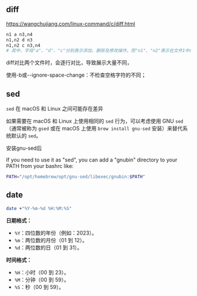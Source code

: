 ## diff

https://wangchujiang.com/linux-command/c/diff.html

```sh
n1 a n3,n4  
n1,n2 d n3  
n1,n2 c n3,n4 
# 其中，字母"a"、"d"、"c"分别表示添加、删除及修改操作。而"n1"、"n2"表示在文件1中的行号，"n3"、"n4"表示在文件2中的行号。
```



diff对比两个文件时，会逐行对比，导致展示大量不同，

使用-b或--ignore-space-change：不检查空格字符的不同；



## sed

`sed` 在 macOS 和 Linux 之间可能存在差异

如果需要在 macOS 和 Linux 上使用相同的 `sed` 行为，可以考虑使用 GNU `sed`（通常被称为 `gsed` 或在 macOS 上使用 `brew install gnu-sed` 安装）来替代系统默认的 `sed`。

安装gnu-sed后

If you need to use it as "sed", you can add a "gnubin" directory
to your PATH from your bashrc like:

```sh
PATH="/opt/homebrew/opt/gnu-sed/libexec/gnubin:$PATH"
```



## date

```sh
date +"%Y-%m-%d %H:%M:%S"
```

**日期格式：**

- `%Y`：四位数的年份（例如：2023）。
- `%m`：两位数的月份（01 到 12）。
- `%d`：两位数的日（01 到 31）。

**时间格式：**

- `%H`：小时（00 到 23）。
- `%M`：分钟（00 到 59）。
- `%S`：秒（00 到 59）。
